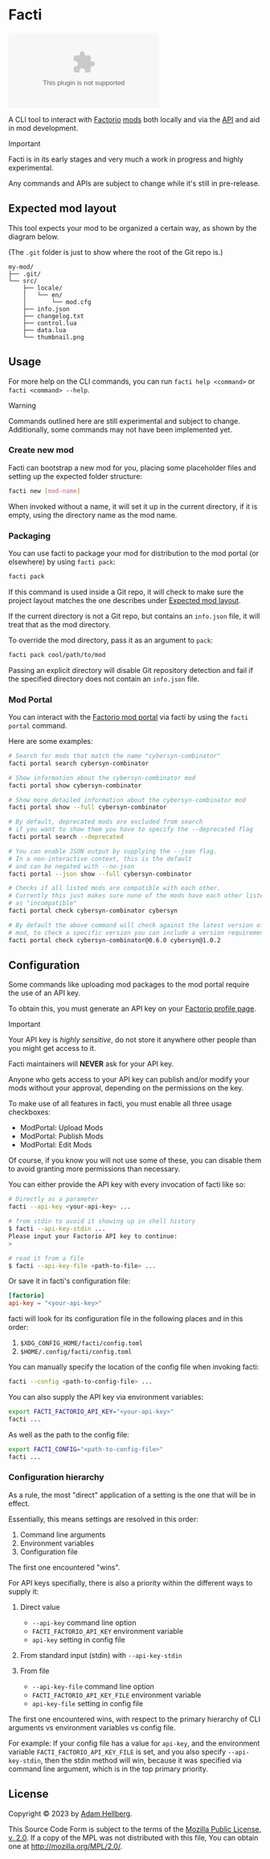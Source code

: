 # Facti &emsp;

[![Matrix room][matrix-badge]][matrix-room]

A CLI tool to interact with [Factorio][factorio] [mods][factorio-mods] both locally and via the [API][factorio-api] and aid in mod development.

> [!IMPORTANT]
>
> Facti is in its early stages and very much a work in progress and highly
> experimental.
>
> Any commands and APIs are subject to change while it's still in pre-release.

## Expected mod layout

This tool expects your mod to be organized a certain way, as shown by the diagram below.

(The `.git` folder is just to show where the root of the Git repo is.)

```
my-mod/
├── .git/
└── src/
    ├── locale/
    │   └── en/
    │       └── mod.cfg
    ├── info.json
    ├── changelog.txt
    ├── control.lua
    ├── data.lua
    └── thumbnail.png
```

## Usage

For more help on the CLI commands, you can run `facti help <command>`
or `facti <command> --help`.

> [!WARNING]
>
> Commands outlined here are still experimental and subject to change.
> Additionally, some commands may not have been implemented yet.

### Create new mod

Facti can bootstrap a new mod for you, placing some placeholder files and
setting up the expected folder structure:

```sh
facti new [mod-name]
```

When invoked without a name, it will set it up in the current directory,
if it is empty, using the directory name as the mod name.

### Packaging

You can use facti to package your mod for distribution to the mod portal
(or elsewhere) by using `facti pack`:

```sh
facti pack
```

If this command is used inside a Git repo, it will check to make sure the
project layout matches the one describes under [Expected mod layout](#expected-mod-layout).

If the current directory is not a Git repo, but contains an `info.json` file,
it will treat that as the mod directory.

To override the mod directory, pass it as an argument to `pack`:

```sh
facti pack cool/path/to/mod
```

Passing an explicit directory will disable Git repository detection and fail
if the specified directory does not contain an `info.json` file.

### Mod Portal

You can interact with the [Factorio mod portal][factorio-mods] via facti by using the `facti portal` command.

Here are some examples:

```sh
# Search for mods that match the name "cybersyn-combinator"
facti portal search cybersyn-combinator

# Show information about the cybersyn-combinator mod
facti portal show cybersyn-combinator

# Show more detailed information about the cybersyn-combinator mod
facti portal show --full cybersyn-combinator

# By default, deprecated mods are excluded from search
# if you want to show them you have to specify the --deprecated flag
facti portal search --deprecated

# You can enable JSON output by supplying the --json flag.
# In a non-interactive context, this is the default
# and can be negated with --no-json
facti portal --json show --full cybersyn-combinator

# Checks if all listed mods are compatible with each other.
# Currently this just makes sure none of the mods have each other listed
# as "incompatible"
facti portal check cybersyn-combinator cybersyn

# By default the above command will check against the latest version of each
# mod, to check a specific version you can include a version requirement
facti portal check cybersyn-combinator@0.6.0 cybersyn@1.0.2
```

## Configuration

Some commands like uploading mod packages to the mod portal require the use
of an API key.

To obtain this, you must generate an API key on your [Factorio profile page][factorio-profile].

> [!IMPORTANT]
>
> Your API key is *highly sensitive*, do not store it anywhere other people than
> you might get access to it.
>
> Facti maintainers will **NEVER** ask for your API key.
>
> Anyone who gets access to your API key can publish and/or modify your mods
> without your approval, depending on the permissions on the key.

To make use of all features in facti, you must enable all three usage checkboxes:

 * ModPortal: Upload Mods
 * ModPortal: Publish Mods
 * ModPortal: Edit Mods

Of course, if you know you will not use some of these, you can disable them
to avoid granting more permissions than necessary.

You can either provide the API key with every invocation of facti like so:

```sh
# Directly as a parameter
facti --api-key <your-api-key> ...

# from stdin to avoid it showing up in shell history
$ facti --api-key-stdin ...
Please input your Factorio API key to continue:
>

# read it from a file
$ facti --api-key-file <path-to-file> ...
```

Or save it in facti's configuration file:

```toml
[factorio]
api-key = "<your-api-key>"
```

facti will look for its configuration file in the following places and in this
order:

 1. `$XDG_CONFIG_HOME/facti/config.toml`
 2. `$HOME/.config/facti/config.toml`

You can manually specify the location of the config file when invoking facti:

```sh
facti --config <path-to-config-file> ...
```

You can also supply the API key via environment variables:

```sh
export FACTI_FACTORIO_API_KEY="<your-api-key>"
facti ...
```

As well as the path to the config file:

```sh
export FACTI_CONFIG="<path-to-config-file>"
facti ...
```

### Configuration hierarchy

As a rule, the most "direct" application of a setting is the one that will be in
effect.

Essentially, this means settings are resolved in this order:

 1. Command line arguments
 2. Environment variables
 3. Configuration file

The first one encountered "wins".


For API keys specifially, there is also a priority within the different ways to
supply it:

 1. Direct value

     * `--api-key` command line option
     * `FACTI_FACTORIO_API_KEY` environment variable
     * `api-key` setting in config file
  2. From standard input (stdin) with `--api-key-stdin`
  3. From file

      * `--api-key-file` command line option
      * `FACTI_FACTORIO_API_KEY_FILE` environment variable
      * `api-key-file` setting in config file

The first one encountered wins, with respect to the primary hierarchy of
CLI arguments vs environment variables vs config file.

For example: If your config file has a value for `api-key`, and
the environment variable `FACTI_FACTORIO_API_KEY_FILE` is set,
and you also specify `--api-key-stdin`, then the stdin method will win,
because it was specified via command line argument, which is in the top primary
priority.


## License

Copyright © 2023 by [Adam Hellberg][sharparam].

This Source Code Form is subject to the terms of the
[Mozilla Public License, v. 2.0][mpl-2.0].
If a copy of the MPL was not distributed with this file,
You can obtain one at http://mozilla.org/MPL/2.0/.

[sharparam]: https://sharparam.com
[mpl-2.0]: http://mozilla.org/MPL/2.0/

[matrix-room]: https://matrix.to/#/#facti:sharparam.com
[matrix-badge]: https://img.shields.io/matrix/facti%3Asharparam.com?logo=matrix&label=%23facti%3Asharparam.com

[factorio]: https://factorio.com
[factorio-api]: https://wiki.factorio.com/Factorio_HTTP_API_usage_guidelines
[factorio-mods]: https://mods.factorio.com/
[factorio-profile]: https://factorio.com/profile
